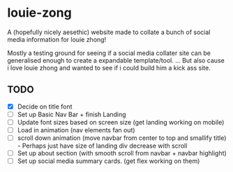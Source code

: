 # louie-zong

A (hopefully nicely aesethic) website made to collate a bunch of social media information for louie zhong!

Mostly a testing ground for seeing if a social media collater site can be generalised enough to create a expandable template/tool.
... But also cause i love louie zhong and wanted to see if i could build him a kick ass site.


## TODO

- [X] Decide on title font
- [ ] Set up Basic Nav Bar + finish Landing
- [ ] Update font sizes based on screen size (get landing working on mobile)
- [ ] Load in animation (nav elements fan out)
- [ ] scroll down animation (move navbar from center to top and smallify title)
       - Perhaps just have size of landing div decrease with scroll
- [ ] Set up about section (with smooth scroll from navbar + navbar highlight)
- [ ] Set up social media summary cards. (get flex working on them)
